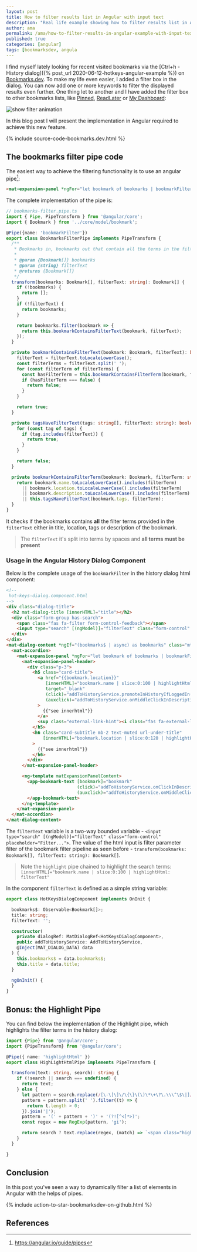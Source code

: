 ```yaml
---
layout: post
title: How to filter results list in Angular with input text
description: "Real life example showing how to filter results list in Angular and its implementation with Angular pipes."
author: ama
permalink: /ama/how-to-filter-results-in-angular-example-with-input-text
published: true
categories: [angular]
tags: [bookmarksdev, angula
---
```


I find myself lately looking for recent visited bookmarks via the [Ctrl+h - History dialog]({% post_url 2020-06-12-hotkeys-angular-example %})
on [Bookmarks.dev](https://www.bookmarks.dev). To make my life even easier, I added a filter box in the dialog.
 You can now add one or more keywords to filter the <span class="highlight-yellow">displayed results</span> even further.
  One thing let to another and I have added the filter box to other bookmarks lists, like [Pinned](https://www.bookmarks.dev/?tab=history),
  [ReadLater](https://www.bookmarks.dev/?tab=read-later) or [My Dashboard](https://www.bookmarks.dev/dashboard):

![show filter animation](https://i.ibb.co/sjsZ5NL/show-filter-possibilities-800x500-from-ezgif.gif)

In this blog post I will present the implementation in Angular required to achieve this new feature.

{% include source-code-bookmarks.dev.html %}

<!--more-->

## The bookmarks filter pipe code
The easiest way to achieve the filtering functionality is to use an angular pipe[^1]:

```html
<mat-expansion-panel *ngFor="let bookmark of bookmarks | bookmarkFilter: filterText">
```

[^1]: <https://angular.io/guide/pipes>

The complete implementation of the pipe is:

```typescript
// bookmarks-filter.pipe.ts
import { Pipe, PipeTransform } from '@angular/core';
import { Bookmark } from '../core/model/bookmark';

@Pipe({name: 'bookmarkFilter'})
export class BookmarksFilterPipe implements PipeTransform {
  /**
   * Bookmarks in, bookmarks out that contain all the terms in the filterText
   *
   * @param {Bookmark[]} bookmarks
   * @param {string} filterText
   * @returns {Bookmark[]}
   */
  transform(bookmarks: Bookmark[], filterText: string): Bookmark[] {
    if (!bookmarks) {
      return [];
    }
    if (!filterText) {
      return bookmarks;
    }

    return bookmarks.filter(bookmark => {
      return this.bookmarkContainsFilterText(bookmark, filterText);
    });
  }

  private bookmarkContainsFilterText(bookmark: Bookmark, filterText): boolean {
    filterText = filterText.toLocaleLowerCase();
    const filterTerms = filterText.split(' ');
    for (const filterTerm of filterTerms) {
      const hasFilterTerm = this.bookmarkContainsFilterTerm(bookmark, filterTerm);
      if (hasFilterTerm === false) {
        return false;
      }
    }

    return true;
  }

  private tagsHaveFilterText(tags: string[], filterText: string): boolean {
    for (const tag of tags) {
      if (tag.includes(filterText)) {
        return true;
      }
    }

    return false;
  }

  private bookmarkContainsFilterTerm(bookmark: Bookmark, filterTerm: string) {
    return bookmark.name.toLocaleLowerCase().includes(filterTerm)
      || bookmark.location.toLocaleLowerCase().includes(filterTerm)
      || bookmark.description.toLocaleLowerCase().includes(filterTerm)
      || this.tagsHaveFilterText(bookmark.tags, filterTerm);
  }
}
```

It checks if the bookmarks contains **all** the filter terms provided in the `filterText` either in title, location, tags or description
of the bookmark.

> The `filterText` it's split into terms by spaces and **all terms must be present**

### Usage in the Angular History Dialog Component
Below is the complete usage of the `bookmarkFilter` in the history dialog html component:

```html
<!--
 hot-keys-dialog.component.html
-->
<div class="dialog-title">
  <h2 mat-dialog-title [innerHTML]="title"></h2>
  <div class="form-group has-search">
    <span class="fas fa-filter form-control-feedback"></span>
    <input type="search" [(ngModel)]="filterText" class="form-control" placeholder="Filter...">
  </div>
</div>
<mat-dialog-content *ngIf="(bookmarks$ | async) as bookmarks" class="mt-2 pt-1 pb-1">
  <mat-accordion>
    <mat-expansion-panel *ngFor="let bookmark of bookmarks | bookmarkFilter: filterText">
      <mat-expansion-panel-header>
        <div class="p-3">
          <h5 class="card-title">
            <a href="{{bookmark.location}}"
               [innerHTML]="bookmark.name | slice:0:100 | highlightHtml: filterText"
               target="_blank"
               (click)="addToHistoryService.promoteInHistoryIfLoggedIn(true, bookmark)"
               (auxclick)="addToHistoryService.onMiddleClickInDescription(true, $event, bookmark)"
            >
              {{"see innerhtml"}}
            </a>
            <sup class="external-link-hint"><i class="fas fa-external-link-alt"></i></sup>
          </h5>
          <h6 class="card-subtitle mb-2 text-muted url-under-title"
              [innerHTML]="bookmark.location | slice:0:120 | highlightHtml: filterText"
          >
            {{"see innerhtml"}}
          </h6>
        </div>
      </mat-expansion-panel-header>

      <ng-template matExpansionPanelContent>
        <app-bookmark-text [bookmark]="bookmark"
                           (click)="addToHistoryService.onClickInDescription(true, $event, bookmark)"
                           (auxclick)="addToHistoryService.onMiddleClickInDescription(true, $event, bookmark)">
        </app-bookmark-text>
      </ng-template>
    </mat-expansion-panel>
  </mat-accordion>
</mat-dialog-content>
```

The `filterText` variable is a two-way bounded variable - `<input type="search" [(ngModel)]="filterText" class="form-control" placeholder="Filter...">`.
The value of the html input is filter parameter filter of the bookmark filter pipeline as seen
before - `transform(bookmarks: Bookmark[], filterText: string): Bookmark[]`.

> Note the `highlight` pipe chained to highlight the search terms: `[innerHTML]="bookmark.name | slice:0:100 | highlightHtml: filterText"`

In the component `filterText` is defined as a simple string variable:

```typescript
export class HotKeysDialogComponent implements OnInit {

  bookmarks$: Observable<Bookmark[]>;
  title: string;
  filterText: '';

  constructor(
    private dialogRef: MatDialogRef<HotKeysDialogComponent>,
    public addToHistoryService: AddToHistoryService,
    @Inject(MAT_DIALOG_DATA) data
  ) {
    this.bookmarks$ = data.bookmarks$;
    this.title = data.title;
  }

  ngOnInit() {
  }
}
```

## Bonus: the Highlight Pipe
You can find below the implementation of the Highlight pipe, which highlights the filter terms in the history dialog:
```typescript
import {Pipe} from '@angular/core';
import {PipeTransform} from '@angular/core';

@Pipe({ name: 'highlightHtml' })
export class HighLightHtmlPipe implements PipeTransform {

  transform(text: string, search): string {
    if (!search || search === undefined) {
      return text;
    } else {
      let pattern = search.replace(/[\-\[\]\/\{\}\(\)\*\+\?\.\\\^\$\|]/g, '\\$&');
      pattern = pattern.split(' ').filter((t) => {
        return t.length > 0;
      }).join('|');
      pattern = '(' + pattern + ')' + '(?![^<]*>)';
      const regex = new RegExp(pattern, 'gi');

      return search ? text.replace(regex, (match) => `<span class="highlight">${match}</span>`) : text;
    }
  }

}
```

## Conclusion
In this post you've seen a way to dynamically filter a list of elements in Angular with the helps of pipes.

{% include action-to-star-bookmarksdev-on-github.html %}

## References


